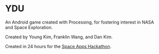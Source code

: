 # YDU
An Android game created with Processing, for fostering interest in NASA and Space Exploration. 

Created by Young Kim, Franklin Wang, and Dan Kim.

Created in 24 hours for the [Space Apps Hackathon](http://spaceappsnextgen.com/).


